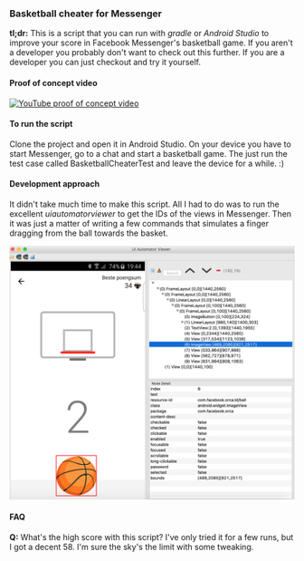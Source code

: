 ### Basketball cheater for Messenger
**tl;dr:** This is a script that you can run with *gradle* or *Android Studio* to improve your score in Facebook
Messenger's basketball game. If you aren't a developer you probably don't want to check out this further. If you are a
developer you can just checkout and try it yourself.

#### Proof of concept video
[![YouTube proof of concept video](http://img.youtube.com/vi/UyDFA-th3r0/0.jpg)](http://www.youtube.com/watch?v=UyDFA-th3r0)

#### To run the script
Clone the project and open it in Android Studio. On your device you have to start Messenger, go to a chat and start
a basketball game. The just run the test case called BasketballCheaterTest and leave the device for a while. :)

#### Development approach
It didn't take much time to make this script. All I had to do was to run the excellent *uiautomatorviewer* to get the IDs
of the views in Messenger. Then it was just a matter of writing a few commands that simulates a finger dragging from
the ball towards the basket.

![UI Automater Viewer](https://github.com/roys/java-android-basketballcheater/raw/master/misc/uianimatorview.png "UI Automater Viewer")

#### FAQ
**Q:** What's the high score with this script? I've only tried it for a few runs, but I got a decent 58. I'm sure the
sky's the limit with some tweaking.
